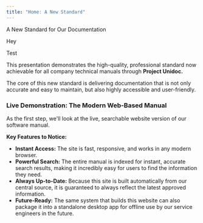 ```yaml
---
title: "Home: A New Standard"
---
```

A New Standard for Our Documentation

Hey

Test

This presentation demonstrates the high-quality, professional standard now achievable for all company technical manuals through **Project Unidoc.**

The core of this new standard is delivering documentation that is not only accurate and easy to maintain, but also highly accessible and user-friendly.

### Live Demonstration: The Modern Web-Based Manual

As the first step, we'll look at the live, searchable website version of our software manual.

**Key Features to Notice:**

* **Instant Access:** The site is fast, responsive, and works in any modern browser.
* **Powerful Search:** The entire manual is indexed for instant, accurate search results, making it incredibly easy for users to find the information they need.
* **Always Up-to-Date:** Because this site is built automatically from our central source, it is guaranteed to always reflect the latest approved information.
* **Future-Ready:** The same system that builds this website can also package it into a standalone desktop app for offline use by our service engineers in the future.
